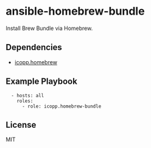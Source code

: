 # ansible-homebrew-bundle

Install Brew Bundle via Homebrew.

## Dependencies

* [icopp.homebrew](https://github.com/icopp/ansible-homebrew)

## Example Playbook

```
  - hosts: all
    roles:
      - role: icopp.homebrew-bundle
```

## License

MIT
